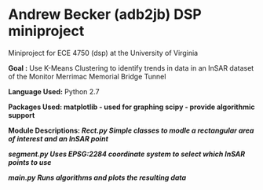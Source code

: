 Andrew Becker (adb2jb) DSP miniproject 
======================================
Miniproject for ECE 4750 (dsp) at the University of Virginia

<b>Goal :</b> Use K-Means Clustering to identify trends in data in an InSAR dataset of the Monitor Merrimac Memorial Bridge Tunnel

<b>Language Used:</b> Python 2.7

<b>Packages Used:<b>
  matplotlib - used for graphing
  scipy - provide algorithmic support
  
<b>Module Descriptions:<b/>
  <em>Rect.py<em>
    Simple classes to modle a rectangular area of interest and an InSAR point

  <em>segment.py</em>
    Uses EPSG:2284 coordinate system to select which InSAR points to use
    
  <em>main.py</em>
    Runs algorithms and plots the resulting data
